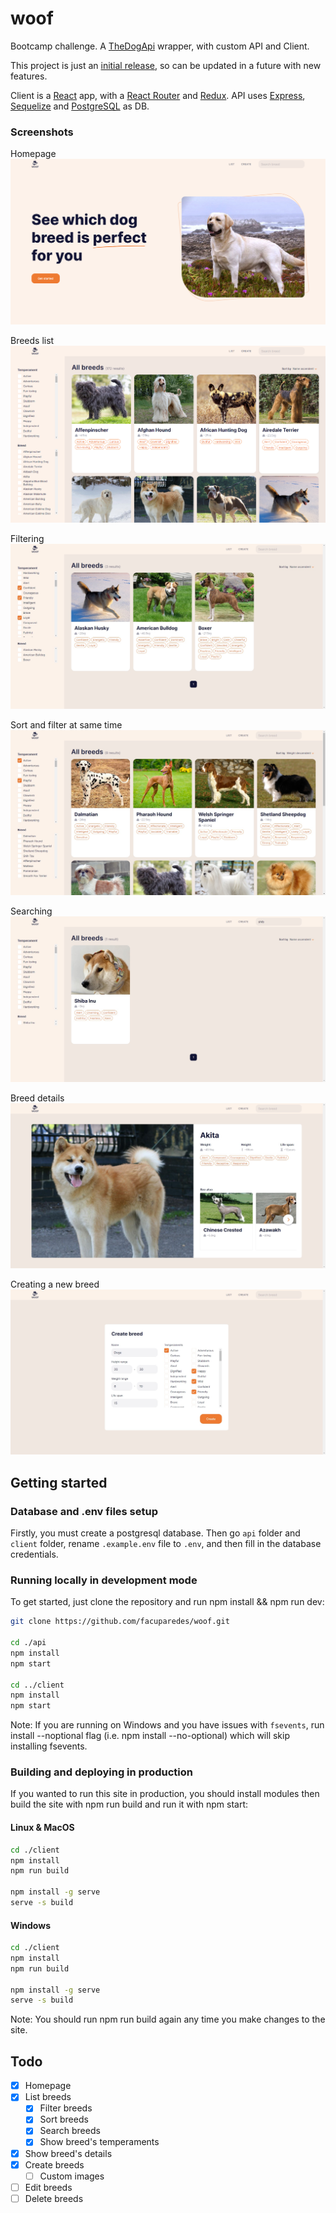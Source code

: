 # woof

Bootcamp challenge.
A [TheDogApi](https://thedogapi.com/) wrapper, with custom API and Client.

This project is just an <ins>initial release</ins>, so can be updated in a future with new features.

Client is a [React](https://reactjs.org/) app, with a [React Router](https://reacttraining.com/react-router/web/guides/quick-start) and [Redux](https://redux.js.org/).
API uses [Express](https://expressjs.com/), [Sequelize](https://sequelize.org/) and [PostgreSQL](https://www.postgresql.org/) as DB.

### Screenshots

Homepage
![Homepage](./img/img1.png)

Breeds list
![Breeds list](./img/img2.png)

Filtering
![Filtering](./img/img3.png)

Sort and filter at same time
![Sort and filter at same time](./img/img4.png)

Searching
![Searching](./img/img5.png)

Breed details
![Breed details](./img/img6.png)

Creating a new breed
![Creating](./img/img7.png)

## Getting started

### Database and .env files setup

Firstly, you must create a postgresql database. Then go `api` folder and `client` folder, rename `.example.env` file to `.env`, and then fill in the database credentials.

### Running locally in development mode

To get started, just clone the repository and run npm install && npm run dev:

```sh
git clone https://github.com/facuparedes/woof.git

cd ./api
npm install
npm start

cd ../client
npm install
npm start
```

Note: If you are running on Windows and you have issues with `fsevents`, run install --noptional flag (i.e. npm install --no-optional) which will skip installing fsevents.

### Building and deploying in production

If you wanted to run this site in production, you should install modules then build the site with npm run build and run it with npm start:

#### Linux & MacOS

```sh
cd ./client
npm install
npm run build

npm install -g serve
serve -s build
```

#### Windows

```sh
cd ./client
npm install
npm run build

npm install -g serve
serve -s build
```

Note: You should run npm run build again any time you make changes to the site.

## Todo

- [x] Homepage
- [x] List breeds
  - [x] Filter breeds
  - [x] Sort breeds
  - [x] Search breeds
  - [x] Show breed's temperaments
- [x] Show breed's details
- [x] Create breeds
  - [ ] Custom images
- [ ] Edit breeds
- [ ] Delete breeds

